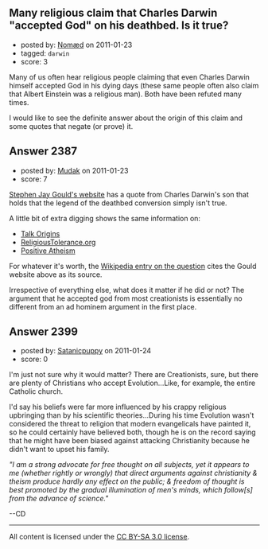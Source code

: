 ## Many religious claim that Charles Darwin "accepted God" on his deathbed. Is it true?

- posted by: [Nomæd](https://stackexchange.com/users/-1/27-nom-d) on 2011-01-23
- tagged: `darwin`
- score: 3

Many of us often hear religious people claiming that even Charles Darwin himself accepted God in his dying days (these same people often also claim that Albert Einstein was a religious man). Both have been refuted many times. 

I would like to see the definite answer about the origin of this claim and some quotes that negate (or prove) it.


## Answer 2387

- posted by: [Mudak](https://stackexchange.com/users/-1/205-mudak) on 2011-01-23
- score: 7

<p><a href="http://www.stephenjaygould.org/ctrl/ladyhope.html#Autobiography" rel="nofollow">Stephen Jay Gould's website</a> has a quote from Charles Darwin's son that holds that the legend of the deathbed conversion simply isn't true.</p>

<p>A little bit of extra digging shows the same information on:</p>

<ul>
<li><a href="http://www.talkorigins.org/faqs/hope.html" rel="nofollow">Talk Origins</a></li>
<li><a href="http://www.religioustolerance.org/chr_cul4.htm" rel="nofollow">ReligiousTolerance.org</a></li>
<li><a href="http://www.positiveatheism.org/mail/eml9725.htm" rel="nofollow">Positive Atheism</a></li>
</ul>

<p>For whatever it's worth, the <a href="http://en.wikipedia.org/wiki/Deathbed_conversion#Charles_Darwin" rel="nofollow">Wikipedia entry on the question</a> cites the Gould website above as its source.</p>

<p>Irrespective of everything else, what does it matter if he did or not?  The argument that he accepted god from most creationists is essentially no different from an ad hominem argument in the first place.</p>



## Answer 2399

- posted by: [Satanicpuppy](https://stackexchange.com/users/-1/169-satanicpuppy) on 2011-01-24
- score: 0

I'm just not sure why it would matter? There are Creationists, sure, but there are plenty of Christians who accept Evolution...Like, for example, the entire Catholic church.

I'd say his beliefs were far more influenced by his crappy religious upbringing than by his scientific theories...During his time Evolution wasn't considered the threat to religion that modern evangelicals have painted it, so he could certainly have believed both, though he is on the record saying that he might have been biased against attacking Christianity because he didn't want to upset his family.

*"I am a strong advocate for free thought on all subjects, yet it appears to me (whether rightly or wrongly) that direct arguments against christianity & theism produce hardly any effect on the public; & freedom of thought is best promoted by the gradual illumination of men's minds, which follow[s] from the advance of science."*

--CD



---

All content is licensed under the [CC BY-SA 3.0 license](https://creativecommons.org/licenses/by-sa/3.0/).
